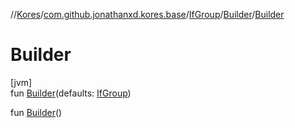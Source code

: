 //[Kores](../../../../index.md)/[com.github.jonathanxd.kores.base](../../index.md)/[IfGroup](../index.md)/[Builder](index.md)/[Builder](-builder.md)

# Builder

[jvm]\
fun [Builder](-builder.md)(defaults: [IfGroup](../index.md))

fun [Builder](-builder.md)()
